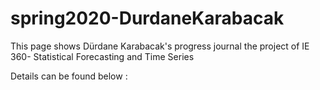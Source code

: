 # spring2020-DurdaneKarabacak
This page shows Dürdane Karabacak's progress journal the project of IE 360- Statistical Forecasting and Time Series 

Details can be found below :

